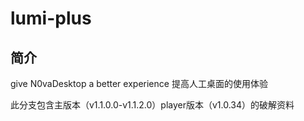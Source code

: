 ﻿# lumi-plus

## 简介

 give N0vaDesktop a better experience
提高人工桌面的使用体验

此分支包含主版本（v1.1.0.0-v1.1.2.0）player版本（v1.0.34）的破解资料
